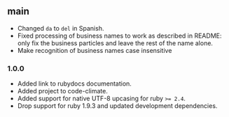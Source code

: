 <!--

// Please add your own contribution below inside the Main section, no need to
// set a version number, that happens during a deploy.
//
// These docs are aimed at users rather than danger developers, so please limit technical
// terminology in here.

-->

## main

* Changed `da` to `del` in Spanish.
* Fixed processing of business names to work as described in README: only fix the business particles and leave the rest of the name alone.
* Make recognition of business names case insensitive

### 1.0.0

* Added link to rubydocs documentation.
* Added project to code-climate.
* Added support for native UTF-8 upcasing for ruby `>= 2.4`.
* Drop support for ruby 1.9.3 and updated development dependencies.
